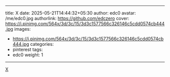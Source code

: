 
---
title: X
date: 2025-05-21T14:44:32+05:30
author: edc0
avatar: /me/edc0.jpg
authorlink: https://github.com/edczero
cover: https://i.pinimg.com/564x/3d/3c/15/3d3c1577566c326146c5cdd0574cb444.jpg
images:
   - https://i.pinimg.com/564x/3d/3c/15/3d3c1577566c326146c5cdd0574cb444.jpg
categories:
  - pinterest
tags:
  - edc0
weight: 1
---

<!--more-->

[X](https://in.pinterest.com/pin/91901648640416238/)

	